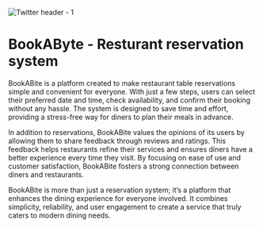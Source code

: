 
![Twitter header - 1](https://github.com/user-attachments/assets/eb95b2ec-c384-4fa7-837f-64029f866aae)


# BookAByte - Resturant reservation system

BookABite is a platform created to make restaurant table reservations simple and convenient for everyone. With just a few steps, users can select their preferred date and time, check availability, and confirm their booking without any hassle. The system is designed to save time and effort, providing a stress-free way for diners to plan their meals in advance.

In addition to reservations, BookABite values the opinions of its users by allowing them to share feedback through reviews and ratings. This feedback helps restaurants refine their services and ensures diners have a better experience every time they visit. By focusing on ease of use and customer satisfaction, BookABite fosters a strong connection between diners and restaurants.

BookABite is more than just a reservation system; it’s a platform that enhances the dining experience for everyone involved. It combines simplicity, reliability, and user engagement to create a service that truly caters to modern dining needs.
